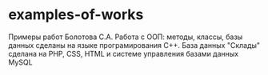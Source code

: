 # examples-of-works
Примеры работ Болотова С.А.
 Работа с ООП: методы, классы, базы данных сделаны на языке програмирования С++. База данных "Склады" сделана на PHP, CSS, HTML и системе управления базами данных MySQL
